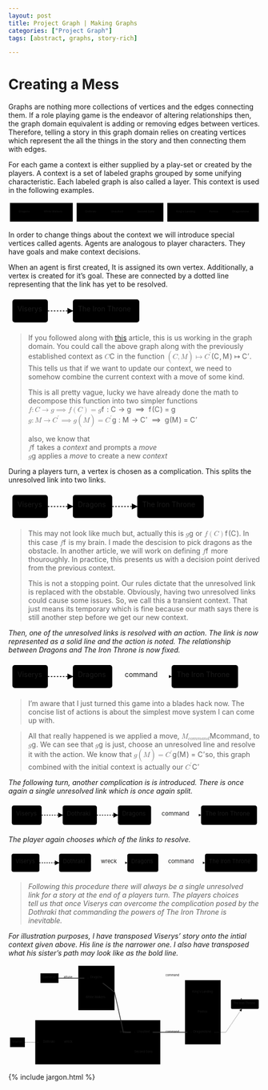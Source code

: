 ```yaml
---
layout: post
title: Project Graph | Making Graphs
categories: ["Project Graph"]
tags: [abstract, graphs, story-rich]

---
```


<h1 id="creating-a-mess">Creating a Mess</h1>
<p>Graphs are nothing more collections of vertices and the edges connecting them. If a role playing game is the endeavor of altering relationships then, the graph domain equivalent is adding or removing edges between vertices. Therefore, telling a story in this graph domain relies on creating vertices which represent the all the things in the story and then connecting them with edges.</p>
<p>For each game a context is either supplied by a play-set or created by the players.  A context is a set of labeled graphs grouped by some unifying characteristic. Each labeled graph is also called a layer. This context is used in the following examples.</p>
<div class="mermaid"><svg xmlns="http://www.w3.org/2000/svg" id="mermaid-svg-bwNG0yx5T6sQqboY" width="100%" style="max-width: 1294.140625px;" viewBox="0 0 1294.140625 112"><g transform="translate(-12, -12)"><g class="output"><g class="clusters"><g class="cluster" id="subGraph2" transform="translate(181.25,68)" style="opacity: 1;"><rect width="322.5" height="96" x="-161.25" y="-48"></rect><g class="label"><g transform="translate(0,0)"><foreignObject width="0" height="0"><div xmlns="http://www.w3.org/1999/xhtml" style="display: inline-block; white-space: nowrap;"></div></foreignObject></g></g><text x="0" y="-34" fill="black" stroke="none" id="mermaid-svg-bwNG0yx5T6sQqboYText" style="text-anchor: middle;">Creatures</text></g><g class="cluster" id="subGraph1" transform="translate(585.2890625,68)" style="opacity: 1;"><rect width="445.578125" height="96" x="-222.7890625" y="-48"></rect><g class="label"><g transform="translate(0,0)"><foreignObject width="0" height="0"><div xmlns="http://www.w3.org/1999/xhtml" style="display: inline-block; white-space: nowrap;"></div></foreignObject></g></g><text x="0" y="-34" fill="black" stroke="none" id="mermaid-svg-bwNG0yx5T6sQqboYText" style="text-anchor: middle;">Armies</text></g><g class="cluster" id="subGraph0" transform="translate(1063.109375,68)" style="opacity: 1;"><rect width="470.0625" height="96" x="-235.03125" y="-48"></rect><g class="label"><g transform="translate(0,0)"><foreignObject width="0" height="0"><div xmlns="http://www.w3.org/1999/xhtml" style="display: inline-block; white-space: nowrap;"></div></foreignObject></g></g><text x="0" y="-34" fill="black" stroke="none" id="mermaid-svg-bwNG0yx5T6sQqboYText" style="text-anchor: middle;">Places</text></g></g><g class="edgePaths"></g><g class="edgeLabels"></g><g class="nodes"><g class="node" id="c1" transform="translate(94.390625,68)" style="opacity: 1;"><rect rx="0" ry="0" x="-39.390625" y="-23" width="78.78125" height="46"></rect><g class="label" transform="translate(0,0)"><g transform="translate(-29.390625,-13)"><foreignObject width="58.78125" height="26"><div xmlns="http://www.w3.org/1999/xhtml" style="display: inline-block; white-space: nowrap;">Dragons</div></foreignObject></g></g></g><g class="node" id="c2" transform="translate(245.640625,68)" style="opacity: 1;"><rect rx="0" ry="0" x="-61.859375" y="-23" width="123.71875" height="46"></rect><g class="label" transform="translate(0,0)"><g transform="translate(-51.859375,-13)"><foreignObject width="103.71875" height="26"><div xmlns="http://www.w3.org/1999/xhtml" style="display: inline-block; white-space: nowrap;">White Walkers</div></foreignObject></g></g></g><g class="node" id="a1" transform="translate(438.1328125,68)" style="opacity: 1;"><rect rx="0" ry="0" x="-40.6328125" y="-23" width="81.265625" height="46"></rect><g class="label" transform="translate(0,0)"><g transform="translate(-30.6328125,-13)"><foreignObject width="61.265625" height="26"><div xmlns="http://www.w3.org/1999/xhtml" style="display: inline-block; white-space: nowrap;">Dothraki</div></foreignObject></g></g></g><g class="node" id="a2" transform="translate(571.3203125,68)" style="opacity: 1;"><rect rx="0" ry="0" x="-42.5546875" y="-23" width="85.109375" height="46"></rect><g class="label" transform="translate(0,0)"><g transform="translate(-32.5546875,-13)"><foreignObject width="65.109375" height="26"><div xmlns="http://www.w3.org/1999/xhtml" style="display: inline-block; white-space: nowrap;">Unsullied</div></foreignObject></g></g></g><g class="node" id="a3" transform="translate(718.4765625,68)" style="opacity: 1;"><rect rx="0" ry="0" x="-54.6015625" y="-23" width="109.203125" height="46"></rect><g class="label" transform="translate(0,0)"><g transform="translate(-44.6015625,-13)"><foreignObject width="89.203125" height="26"><div xmlns="http://www.w3.org/1999/xhtml" style="display: inline-block; white-space: nowrap;">Second Sons</div></foreignObject></g></g></g><g class="node" id="p1" transform="translate(923.5703125,68)" style="opacity: 1;"><rect rx="0" ry="0" x="-60.4921875" y="-23" width="120.984375" height="46"></rect><g class="label" transform="translate(0,0)"><g transform="translate(-50.4921875,-13)"><foreignObject width="100.984375" height="26"><div xmlns="http://www.w3.org/1999/xhtml" style="display: inline-block; white-space: nowrap;">King's Landing</div></foreignObject></g></g></g><g class="node" id="p2" transform="translate(1068.140625,68)" style="opacity: 1;"><rect rx="0" ry="0" x="-34.078125" y="-23" width="68.15625" height="46"></rect><g class="label" transform="translate(0,0)"><g transform="translate(-24.078125,-13)"><foreignObject width="48.15625" height="26"><div xmlns="http://www.w3.org/1999/xhtml" style="display: inline-block; white-space: nowrap;">Pentos</div></foreignObject></g></g></g><g class="node" id="p3" transform="translate(1207.6796875,68)" style="opacity: 1;"><rect rx="0" ry="0" x="-55.4609375" y="-23" width="110.921875" height="46"></rect><g class="label" transform="translate(0,0)"><g transform="translate(-45.4609375,-13)"><foreignObject width="90.921875" height="26"><div xmlns="http://www.w3.org/1999/xhtml" style="display: inline-block; white-space: nowrap;">Dragonstone</div></foreignObject></g></g></g></g></g></g></svg></div>
<p>In order to change things about the context we will introduce special vertices called agents. Agents are analogous to player characters. They have goals and make context decisions.</p>
<p>When an agent is first created,  It is assigned its own vertex. Additionally, a vertex is created for it’s goal. These are connected by a dotted line representing that the link has yet to be resolved.</p>
<div class="mermaid"><svg xmlns="http://www.w3.org/2000/svg" id="mermaid-svg-m2adgugUWLHMNvEH" width="100%" style="max-width: 269.828125px;" viewBox="0 0 269.828125 62"><g transform="translate(-12, -12)"><g class="output"><g class="clusters"></g><g class="edgePaths"><g class="edgePath" style="opacity: 1;"><path class="path" d="M90.90625,43L115.90625,43L140.90625,43" marker-end="url(#arrowhead663)" style="stroke: #333; fill:none;stroke-width:2px;stroke-dasharray:3;"></path><defs><marker id="arrowhead663" viewBox="0 0 10 10" refX="9" refY="5" markerUnits="strokeWidth" markerWidth="8" markerHeight="6" orient="auto"><path d="M 0 0 L 10 5 L 0 10 z" class="arrowheadPath" style="stroke-width: 1; stroke-dasharray: 1, 0;"></path></marker></defs></g></g><g class="edgeLabels"><g class="edgeLabel" transform="" style="opacity: 1;"><g transform="translate(0,0)" class="label"><foreignObject width="0" height="0"><div xmlns="http://www.w3.org/1999/xhtml" style="display: inline-block; white-space: nowrap;"><span class="edgeLabel"></span></div></foreignObject></g></g></g><g class="nodes"><g class="node" id="agent" transform="translate(55.453125,43)" style="opacity: 1;"><rect rx="5" ry="5" x="-35.453125" y="-23" width="70.90625" height="46"></rect><g class="label" transform="translate(0,0)"><g transform="translate(-25.453125,-13)"><foreignObject width="50.90625" height="26"><div xmlns="http://www.w3.org/1999/xhtml" style="display: inline-block; white-space: nowrap;">Viserys</div></foreignObject></g></g></g><g class="node" id="goal" transform="translate(207.3671875,43)" style="opacity: 1;"><rect rx="5" ry="5" x="-66.4609375" y="-23" width="132.921875" height="46"></rect><g class="label" transform="translate(0,0)"><g transform="translate(-56.4609375,-13)"><foreignObject width="112.921875" height="26"><div xmlns="http://www.w3.org/1999/xhtml" style="display: inline-block; white-space: nowrap;">The Iron Throne</div></foreignObject></g></g></g></g></g></g></svg></div>
<blockquote>
<p>If you followed along with <a href="">this</a> article, this is us working in the graph domain. You could call the above graph along with the previously established context as <span class="katex--inline"><span class="katex"><span class="katex-mathml"><math><semantics><mrow><mi>C</mi></mrow><annotation encoding="application/x-tex">C</annotation></semantics></math></span><span class="katex-html" aria-hidden="true"><span class="base"><span class="strut" style="height: 0.68333em; vertical-align: 0em;"></span><span class="mord mathit" style="margin-right: 0.07153em;">C</span></span></span></span></span> in the function <span class="katex--inline"><span class="katex"><span class="katex-mathml"><math><semantics><mrow><mo>(</mo><mi>C</mi><mo separator="true">,</mo><mi>M</mi><mo>)</mo><mo>↦</mo><msup><mi>C</mi><mo mathvariant="normal">′</mo></msup></mrow><annotation encoding="application/x-tex">(C,M) \mapsto C&amp;#x27;</annotation></semantics></math></span><span class="katex-html" aria-hidden="true"><span class="base"><span class="strut" style="height: 1em; vertical-align: -0.25em;"></span><span class="mopen">(</span><span class="mord mathit" style="margin-right: 0.07153em;">C</span><span class="mpunct">,</span><span class="mspace" style="margin-right: 0.166667em;"></span><span class="mord mathit" style="margin-right: 0.10903em;">M</span><span class="mclose">)</span><span class="mspace" style="margin-right: 0.277778em;"></span><span class="mrel">↦</span><span class="mspace" style="margin-right: 0.277778em;"></span></span><span class="base"><span class="strut" style="height: 0.751892em; vertical-align: 0em;"></span><span class="mord"><span class="mord mathit" style="margin-right: 0.07153em;">C</span><span class="msupsub"><span class="vlist-t"><span class="vlist-r"><span class="vlist" style="height: 0.751892em;"><span class="" style="top: -3.063em; margin-right: 0.05em;"><span class="pstrut" style="height: 2.7em;"></span><span class="sizing reset-size6 size3 mtight"><span class="mord mtight"><span class="mord mtight">′</span></span></span></span></span></span></span></span></span></span></span></span></span>. This tells us that if we want to update our context, we need to somehow combine the current context with a move of some kind.</p>
<p>This is all pretty vague, lucky we have already done the math to decompose this function into two simpler functions<br>
<span class="katex--inline"><span class="katex"><span class="katex-mathml"><math><semantics><mrow><mi>f</mi><mo>:</mo><mi>C</mi><mo>→</mo><mi>g</mi>&amp;ThickSpace;<mo>⟹</mo>&amp;ThickSpace;<mi>f</mi><mo>(</mo><mi>C</mi><mo>)</mo><mo>=</mo><mi>g</mi></mrow><annotation encoding="application/x-tex">f: C \rightarrow g \implies f(C) = g</annotation></semantics></math></span><span class="katex-html" aria-hidden="true"><span class="base"><span class="strut" style="height: 0.88888em; vertical-align: -0.19444em;"></span><span class="mord mathit" style="margin-right: 0.10764em;">f</span><span class="mspace" style="margin-right: 0.277778em;"></span><span class="mrel">:</span><span class="mspace" style="margin-right: 0.277778em;"></span></span><span class="base"><span class="strut" style="height: 0.68333em; vertical-align: 0em;"></span><span class="mord mathit" style="margin-right: 0.07153em;">C</span><span class="mspace" style="margin-right: 0.277778em;"></span><span class="mrel">→</span><span class="mspace" style="margin-right: 0.277778em;"></span></span><span class="base"><span class="strut" style="height: 0.71944em; vertical-align: -0.19444em;"></span><span class="mord mathit" style="margin-right: 0.03588em;">g</span><span class="mspace" style="margin-right: 0.277778em;"></span><span class="mspace" style="margin-right: 0.277778em;"></span><span class="mrel">⟹</span><span class="mspace" style="margin-right: 0.277778em;"></span><span class="mspace" style="margin-right: 0.277778em;"></span></span><span class="base"><span class="strut" style="height: 1em; vertical-align: -0.25em;"></span><span class="mord mathit" style="margin-right: 0.10764em;">f</span><span class="mopen">(</span><span class="mord mathit" style="margin-right: 0.07153em;">C</span><span class="mclose">)</span><span class="mspace" style="margin-right: 0.277778em;"></span><span class="mrel">=</span><span class="mspace" style="margin-right: 0.277778em;"></span></span><span class="base"><span class="strut" style="height: 0.625em; vertical-align: -0.19444em;"></span><span class="mord mathit" style="margin-right: 0.03588em;">g</span></span></span></span></span><br>
<span class="katex--inline"><span class="katex"><span class="katex-mathml"><math><semantics><mrow><mi>g</mi><mo>:</mo><mi>M</mi><mo>→</mo><msup><mi>C</mi><mo mathvariant="normal">′</mo></msup>&amp;ThickSpace;<mo>⟹</mo>&amp;ThickSpace;<mi>g</mi><mo>(</mo><mi>M</mi><mo>)</mo><mo>=</mo><msup><mi>C</mi><mo mathvariant="normal">′</mo></msup></mrow><annotation encoding="application/x-tex">g: M \rightarrow C&amp;#x27; \implies g(M) = C&amp;#x27;</annotation></semantics></math></span><span class="katex-html" aria-hidden="true"><span class="base"><span class="strut" style="height: 0.625em; vertical-align: -0.19444em;"></span><span class="mord mathit" style="margin-right: 0.03588em;">g</span><span class="mspace" style="margin-right: 0.277778em;"></span><span class="mrel">:</span><span class="mspace" style="margin-right: 0.277778em;"></span></span><span class="base"><span class="strut" style="height: 0.68333em; vertical-align: 0em;"></span><span class="mord mathit" style="margin-right: 0.10903em;">M</span><span class="mspace" style="margin-right: 0.277778em;"></span><span class="mrel">→</span><span class="mspace" style="margin-right: 0.277778em;"></span></span><span class="base"><span class="strut" style="height: 0.775892em; vertical-align: -0.024em;"></span><span class="mord"><span class="mord mathit" style="margin-right: 0.07153em;">C</span><span class="msupsub"><span class="vlist-t"><span class="vlist-r"><span class="vlist" style="height: 0.751892em;"><span class="" style="top: -3.063em; margin-right: 0.05em;"><span class="pstrut" style="height: 2.7em;"></span><span class="sizing reset-size6 size3 mtight"><span class="mord mtight"><span class="mord mtight">′</span></span></span></span></span></span></span></span></span><span class="mspace" style="margin-right: 0.277778em;"></span><span class="mspace" style="margin-right: 0.277778em;"></span><span class="mrel">⟹</span><span class="mspace" style="margin-right: 0.277778em;"></span><span class="mspace" style="margin-right: 0.277778em;"></span></span><span class="base"><span class="strut" style="height: 1em; vertical-align: -0.25em;"></span><span class="mord mathit" style="margin-right: 0.03588em;">g</span><span class="mopen">(</span><span class="mord mathit" style="margin-right: 0.10903em;">M</span><span class="mclose">)</span><span class="mspace" style="margin-right: 0.277778em;"></span><span class="mrel">=</span><span class="mspace" style="margin-right: 0.277778em;"></span></span><span class="base"><span class="strut" style="height: 0.751892em; vertical-align: 0em;"></span><span class="mord"><span class="mord mathit" style="margin-right: 0.07153em;">C</span><span class="msupsub"><span class="vlist-t"><span class="vlist-r"><span class="vlist" style="height: 0.751892em;"><span class="" style="top: -3.063em; margin-right: 0.05em;"><span class="pstrut" style="height: 2.7em;"></span><span class="sizing reset-size6 size3 mtight"><span class="mord mtight"><span class="mord mtight">′</span></span></span></span></span></span></span></span></span></span></span></span></span></p>
<p>also, we know that<br>
<span class="katex--inline"><span class="katex"><span class="katex-mathml"><math><semantics><mrow><mi>f</mi></mrow><annotation encoding="application/x-tex">f</annotation></semantics></math></span><span class="katex-html" aria-hidden="true"><span class="base"><span class="strut" style="height: 0.88888em; vertical-align: -0.19444em;"></span><span class="mord mathit" style="margin-right: 0.10764em;">f</span></span></span></span></span> takes a <em>context</em> and prompts a <em>move</em><br>
<span class="katex--inline"><span class="katex"><span class="katex-mathml"><math><semantics><mrow><mi>g</mi></mrow><annotation encoding="application/x-tex">g</annotation></semantics></math></span><span class="katex-html" aria-hidden="true"><span class="base"><span class="strut" style="height: 0.625em; vertical-align: -0.19444em;"></span><span class="mord mathit" style="margin-right: 0.03588em;">g</span></span></span></span></span> applies a <em>move</em> to create a new <em>context</em></p>
</blockquote>
<p>During a players turn,  a vertex is chosen as a complication. This splits the unresolved link into two links.</p>
<div class="mermaid"><svg xmlns="http://www.w3.org/2000/svg" id="mermaid-svg-Kk9UgZQvm90rbWUU" width="100%" style="max-width: 398.609375px;" viewBox="0 0 398.609375 62"><g transform="translate(-12, -12)"><g class="output"><g class="clusters"></g><g class="edgePaths"><g class="edgePath" style="opacity: 1;"><path class="path" d="M90.90625,43L115.90625,43L140.90625,43" marker-end="url(#arrowhead675)" style="stroke: #333; fill:none;stroke-width:2px;stroke-dasharray:3;"></path><defs><marker id="arrowhead675" viewBox="0 0 10 10" refX="9" refY="5" markerUnits="strokeWidth" markerWidth="8" markerHeight="6" orient="auto"><path d="M 0 0 L 10 5 L 0 10 z" class="arrowheadPath" style="stroke-width: 1; stroke-dasharray: 1, 0;"></path></marker></defs></g><g class="edgePath" style="opacity: 1;"><path class="path" d="M219.6875,43L244.6875,43L269.6875,43" marker-end="url(#arrowhead676)" style="stroke: #333; fill:none;stroke-width:2px;stroke-dasharray:3;"></path><defs><marker id="arrowhead676" viewBox="0 0 10 10" refX="9" refY="5" markerUnits="strokeWidth" markerWidth="8" markerHeight="6" orient="auto"><path d="M 0 0 L 10 5 L 0 10 z" class="arrowheadPath" style="stroke-width: 1; stroke-dasharray: 1, 0;"></path></marker></defs></g></g><g class="edgeLabels"><g class="edgeLabel" transform="" style="opacity: 1;"><g transform="translate(0,0)" class="label"><foreignObject width="0" height="0"><div xmlns="http://www.w3.org/1999/xhtml" style="display: inline-block; white-space: nowrap;"><span class="edgeLabel"></span></div></foreignObject></g></g><g class="edgeLabel" transform="" style="opacity: 1;"><g transform="translate(0,0)" class="label"><foreignObject width="0" height="0"><div xmlns="http://www.w3.org/1999/xhtml" style="display: inline-block; white-space: nowrap;"><span class="edgeLabel"></span></div></foreignObject></g></g></g><g class="nodes"><g class="node" id="agent" transform="translate(55.453125,43)" style="opacity: 1;"><rect rx="5" ry="5" x="-35.453125" y="-23" width="70.90625" height="46"></rect><g class="label" transform="translate(0,0)"><g transform="translate(-25.453125,-13)"><foreignObject width="50.90625" height="26"><div xmlns="http://www.w3.org/1999/xhtml" style="display: inline-block; white-space: nowrap;">Viserys</div></foreignObject></g></g></g><g class="node" id="node1" transform="translate(180.296875,43)" style="opacity: 1;"><rect rx="5" ry="5" x="-39.390625" y="-23" width="78.78125" height="46"></rect><g class="label" transform="translate(0,0)"><g transform="translate(-29.390625,-13)"><foreignObject width="58.78125" height="26"><div xmlns="http://www.w3.org/1999/xhtml" style="display: inline-block; white-space: nowrap;">Dragons</div></foreignObject></g></g></g><g class="node" id="goal" transform="translate(336.1484375,43)" style="opacity: 1;"><rect rx="5" ry="5" x="-66.4609375" y="-23" width="132.921875" height="46"></rect><g class="label" transform="translate(0,0)"><g transform="translate(-56.4609375,-13)"><foreignObject width="112.921875" height="26"><div xmlns="http://www.w3.org/1999/xhtml" style="display: inline-block; white-space: nowrap;">The Iron Throne</div></foreignObject></g></g></g></g></g></g></svg></div>
<blockquote>
<p>This may not look like much but, actually this is  <span class="katex--inline"><span class="katex"><span class="katex-mathml"><math><semantics><mrow><mi>g</mi></mrow><annotation encoding="application/x-tex">g</annotation></semantics></math></span><span class="katex-html" aria-hidden="true"><span class="base"><span class="strut" style="height: 0.625em; vertical-align: -0.19444em;"></span><span class="mord mathit" style="margin-right: 0.03588em;">g</span></span></span></span></span> or <span class="katex--inline"><span class="katex"><span class="katex-mathml"><math><semantics><mrow><mi>f</mi><mo>(</mo><mi>C</mi><mo>)</mo></mrow><annotation encoding="application/x-tex">f(C)</annotation></semantics></math></span><span class="katex-html" aria-hidden="true"><span class="base"><span class="strut" style="height: 1em; vertical-align: -0.25em;"></span><span class="mord mathit" style="margin-right: 0.10764em;">f</span><span class="mopen">(</span><span class="mord mathit" style="margin-right: 0.07153em;">C</span><span class="mclose">)</span></span></span></span></span>. In this case <span class="katex--inline"><span class="katex"><span class="katex-mathml"><math><semantics><mrow><mi>f</mi></mrow><annotation encoding="application/x-tex">f</annotation></semantics></math></span><span class="katex-html" aria-hidden="true"><span class="base"><span class="strut" style="height: 0.88888em; vertical-align: -0.19444em;"></span><span class="mord mathit" style="margin-right: 0.10764em;">f</span></span></span></span></span> is my brain. I made the descision to pick dragons as the obstacle. In another article, we will work on defining <span class="katex--inline"><span class="katex"><span class="katex-mathml"><math><semantics><mrow><mi>f</mi></mrow><annotation encoding="application/x-tex">f</annotation></semantics></math></span><span class="katex-html" aria-hidden="true"><span class="base"><span class="strut" style="height: 0.88888em; vertical-align: -0.19444em;"></span><span class="mord mathit" style="margin-right: 0.10764em;">f</span></span></span></span></span> more thouroughly. In practice, this presents us with a decision point derived from the previous context.</p>
<p>This is not a stopping point. Our rules dictate that the unresolved link is replaced with the obstable. Obviously, having two unresolved links could cause some issues. So, we call this a transient context. That just means its temporary which is fine because our math says there is still another step before we get our new context.</p>
</blockquote>
<p><em>Then, one of the unresolved links is resolved with an action. The link is now represented as a solid line and the action is noted. The relationship between Dragons and The Iron Throne is now fixed.</em></p>
<div class="mermaid"><svg xmlns="http://www.w3.org/2000/svg" id="mermaid-svg-UjwFrkwpVPpaTosX" width="100%" style="max-width: 467.34375px;" viewBox="0 0 467.34375 62"><g transform="translate(-12, -12)"><g class="output"><g class="clusters"></g><g class="edgePaths"><g class="edgePath" style="opacity: 1;"><path class="path" d="M90.90625,43L115.90625,43L140.90625,43" marker-end="url(#arrowhead689)" style="stroke: #333; fill:none;stroke-width:2px;stroke-dasharray:3;"></path><defs><marker id="arrowhead689" viewBox="0 0 10 10" refX="9" refY="5" markerUnits="strokeWidth" markerWidth="8" markerHeight="6" orient="auto"><path d="M 0 0 L 10 5 L 0 10 z" class="arrowheadPath" style="stroke-width: 1; stroke-dasharray: 1, 0;"></path></marker></defs></g><g class="edgePath" style="opacity: 1;"><path class="path" d="M219.6875,43L279.0546875,43L338.421875,43" marker-end="url(#arrowhead690)" style="fill:none"></path><defs><marker id="arrowhead690" viewBox="0 0 10 10" refX="9" refY="5" markerUnits="strokeWidth" markerWidth="8" markerHeight="6" orient="auto"><path d="M 0 0 L 10 5 L 0 10 z" class="arrowheadPath" style="stroke-width: 1; stroke-dasharray: 1, 0;"></path></marker></defs></g></g><g class="edgeLabels"><g class="edgeLabel" transform="" style="opacity: 1;"><g transform="translate(0,0)" class="label"><foreignObject width="0" height="0"><div xmlns="http://www.w3.org/1999/xhtml" style="display: inline-block; white-space: nowrap;"><span class="edgeLabel"></span></div></foreignObject></g></g><g class="edgeLabel" transform="translate(279.0546875,43)" style="opacity: 1;"><g transform="translate(-34.3671875,-13)" class="label"><foreignObject width="68.734375" height="26"><div xmlns="http://www.w3.org/1999/xhtml" style="display: inline-block; white-space: nowrap;"><span class="edgeLabel">command</span></div></foreignObject></g></g></g><g class="nodes"><g class="node" id="agent" transform="translate(55.453125,43)" style="opacity: 1;"><rect rx="5" ry="5" x="-35.453125" y="-23" width="70.90625" height="46"></rect><g class="label" transform="translate(0,0)"><g transform="translate(-25.453125,-13)"><foreignObject width="50.90625" height="26"><div xmlns="http://www.w3.org/1999/xhtml" style="display: inline-block; white-space: nowrap;">Viserys</div></foreignObject></g></g></g><g class="node" id="node1" transform="translate(180.296875,43)" style="opacity: 1;"><rect rx="5" ry="5" x="-39.390625" y="-23" width="78.78125" height="46"></rect><g class="label" transform="translate(0,0)"><g transform="translate(-29.390625,-13)"><foreignObject width="58.78125" height="26"><div xmlns="http://www.w3.org/1999/xhtml" style="display: inline-block; white-space: nowrap;">Dragons</div></foreignObject></g></g></g><g class="node" id="goal" transform="translate(404.8828125,43)" style="opacity: 1;"><rect rx="5" ry="5" x="-66.4609375" y="-23" width="132.921875" height="46"></rect><g class="label" transform="translate(0,0)"><g transform="translate(-56.4609375,-13)"><foreignObject width="112.921875" height="26"><div xmlns="http://www.w3.org/1999/xhtml" style="display: inline-block; white-space: nowrap;">The Iron Throne</div></foreignObject></g></g></g></g></g></g></svg></div>
<blockquote>
<p>I’m aware that I just turned this game into a blades hack now. The concise list of actions is about the simplest move system I can come up with.</p>
</blockquote>
<blockquote>
<p>All that really happened is we applied a move, <span class="katex--inline"><span class="katex"><span class="katex-mathml"><math><semantics><mrow><msub><mi>M</mi><mrow><mi>c</mi><mi>o</mi><mi>m</mi><mi>m</mi><mi>a</mi><mi>n</mi><mi>d</mi></mrow></msub></mrow><annotation encoding="application/x-tex">M_{command}</annotation></semantics></math></span><span class="katex-html" aria-hidden="true"><span class="base"><span class="strut" style="height: 0.83333em; vertical-align: -0.15em;"></span><span class="mord"><span class="mord mathit" style="margin-right: 0.10903em;">M</span><span class="msupsub"><span class="vlist-t vlist-t2"><span class="vlist-r"><span class="vlist" style="height: 0.336108em;"><span class="" style="top: -2.55em; margin-left: -0.10903em; margin-right: 0.05em;"><span class="pstrut" style="height: 2.7em;"></span><span class="sizing reset-size6 size3 mtight"><span class="mord mtight"><span class="mord mathit mtight">c</span><span class="mord mathit mtight">o</span><span class="mord mathit mtight">m</span><span class="mord mathit mtight">m</span><span class="mord mathit mtight">a</span><span class="mord mathit mtight">n</span><span class="mord mathit mtight">d</span></span></span></span></span><span class="vlist-s">​</span></span><span class="vlist-r"><span class="vlist" style="height: 0.15em;"><span class=""></span></span></span></span></span></span></span></span></span></span>, to <span class="katex--inline"><span class="katex"><span class="katex-mathml"><math><semantics><mrow><mi>g</mi></mrow><annotation encoding="application/x-tex">g</annotation></semantics></math></span><span class="katex-html" aria-hidden="true"><span class="base"><span class="strut" style="height: 0.625em; vertical-align: -0.19444em;"></span><span class="mord mathit" style="margin-right: 0.03588em;">g</span></span></span></span></span>. We can see that <span class="katex--inline"><span class="katex"><span class="katex-mathml"><math><semantics><mrow><mi>g</mi></mrow><annotation encoding="application/x-tex">g</annotation></semantics></math></span><span class="katex-html" aria-hidden="true"><span class="base"><span class="strut" style="height: 0.625em; vertical-align: -0.19444em;"></span><span class="mord mathit" style="margin-right: 0.03588em;">g</span></span></span></span></span> is just, choose an unresolved line and resolve it with the action. We know that <span class="katex--inline"><span class="katex"><span class="katex-mathml"><math><semantics><mrow><mi>g</mi><mo>(</mo><mi>M</mi><mo>)</mo><mo>=</mo><msup><mi>C</mi><mo mathvariant="normal">′</mo></msup></mrow><annotation encoding="application/x-tex">g(M) = C&amp;#x27;</annotation></semantics></math></span><span class="katex-html" aria-hidden="true"><span class="base"><span class="strut" style="height: 1em; vertical-align: -0.25em;"></span><span class="mord mathit" style="margin-right: 0.03588em;">g</span><span class="mopen">(</span><span class="mord mathit" style="margin-right: 0.10903em;">M</span><span class="mclose">)</span><span class="mspace" style="margin-right: 0.277778em;"></span><span class="mrel">=</span><span class="mspace" style="margin-right: 0.277778em;"></span></span><span class="base"><span class="strut" style="height: 0.751892em; vertical-align: 0em;"></span><span class="mord"><span class="mord mathit" style="margin-right: 0.07153em;">C</span><span class="msupsub"><span class="vlist-t"><span class="vlist-r"><span class="vlist" style="height: 0.751892em;"><span class="" style="top: -3.063em; margin-right: 0.05em;"><span class="pstrut" style="height: 2.7em;"></span><span class="sizing reset-size6 size3 mtight"><span class="mord mtight"><span class="mord mtight">′</span></span></span></span></span></span></span></span></span></span></span></span></span>so, this graph combined with the initial context is actually our <span class="katex--inline"><span class="katex"><span class="katex-mathml"><math><semantics><mrow><msup><mi>C</mi><mo mathvariant="normal">′</mo></msup></mrow><annotation encoding="application/x-tex">C&amp;#x27;</annotation></semantics></math></span><span class="katex-html" aria-hidden="true"><span class="base"><span class="strut" style="height: 0.751892em; vertical-align: 0em;"></span><span class="mord"><span class="mord mathit" style="margin-right: 0.07153em;">C</span><span class="msupsub"><span class="vlist-t"><span class="vlist-r"><span class="vlist" style="height: 0.751892em;"><span class="" style="top: -3.063em; margin-right: 0.05em;"><span class="pstrut" style="height: 2.7em;"></span><span class="sizing reset-size6 size3 mtight"><span class="mord mtight"><span class="mord mtight">′</span></span></span></span></span></span></span></span></span></span></span></span></span></p>
</blockquote>
<p><em>The following turn, another complication is is introduced. There is once again a single unresolved link which is once again split.</em></p>
<div class="mermaid"><svg xmlns="http://www.w3.org/2000/svg" id="mermaid-svg-irT1AA1ByRHY4MpQ" width="100%" style="max-width: 598.609375px;" viewBox="0 0 598.609375 62"><g transform="translate(-12, -12)"><g class="output"><g class="clusters"></g><g class="edgePaths"><g class="edgePath" style="opacity: 1;"><path class="path" d="M90.90625,43L115.90625,43L140.90625,43" marker-end="url(#arrowhead708)" style="stroke: #333; fill:none;stroke-width:2px;stroke-dasharray:3;"></path><defs><marker id="arrowhead708" viewBox="0 0 10 10" refX="9" refY="5" markerUnits="strokeWidth" markerWidth="8" markerHeight="6" orient="auto"><path d="M 0 0 L 10 5 L 0 10 z" class="arrowheadPath" style="stroke-width: 1; stroke-dasharray: 1, 0;"></path></marker></defs></g><g class="edgePath" style="opacity: 1;"><path class="path" d="M222.171875,43L247.171875,43L272.171875,43" marker-end="url(#arrowhead709)" style="stroke: #333; fill:none;stroke-width:2px;stroke-dasharray:3;"></path><defs><marker id="arrowhead709" viewBox="0 0 10 10" refX="9" refY="5" markerUnits="strokeWidth" markerWidth="8" markerHeight="6" orient="auto"><path d="M 0 0 L 10 5 L 0 10 z" class="arrowheadPath" style="stroke-width: 1; stroke-dasharray: 1, 0;"></path></marker></defs></g><g class="edgePath" style="opacity: 1;"><path class="path" d="M350.953125,43L410.3203125,43L469.6875,43" marker-end="url(#arrowhead710)" style="fill:none"></path><defs><marker id="arrowhead710" viewBox="0 0 10 10" refX="9" refY="5" markerUnits="strokeWidth" markerWidth="8" markerHeight="6" orient="auto"><path d="M 0 0 L 10 5 L 0 10 z" class="arrowheadPath" style="stroke-width: 1; stroke-dasharray: 1, 0;"></path></marker></defs></g></g><g class="edgeLabels"><g class="edgeLabel" transform="" style="opacity: 1;"><g transform="translate(0,0)" class="label"><foreignObject width="0" height="0"><div xmlns="http://www.w3.org/1999/xhtml" style="display: inline-block; white-space: nowrap;"><span class="edgeLabel"></span></div></foreignObject></g></g><g class="edgeLabel" transform="" style="opacity: 1;"><g transform="translate(0,0)" class="label"><foreignObject width="0" height="0"><div xmlns="http://www.w3.org/1999/xhtml" style="display: inline-block; white-space: nowrap;"><span class="edgeLabel"></span></div></foreignObject></g></g><g class="edgeLabel" transform="translate(410.3203125,43)" style="opacity: 1;"><g transform="translate(-34.3671875,-13)" class="label"><foreignObject width="68.734375" height="26"><div xmlns="http://www.w3.org/1999/xhtml" style="display: inline-block; white-space: nowrap;"><span class="edgeLabel">command</span></div></foreignObject></g></g></g><g class="nodes"><g class="node" id="agent" transform="translate(55.453125,43)" style="opacity: 1;"><rect rx="5" ry="5" x="-35.453125" y="-23" width="70.90625" height="46"></rect><g class="label" transform="translate(0,0)"><g transform="translate(-25.453125,-13)"><foreignObject width="50.90625" height="26"><div xmlns="http://www.w3.org/1999/xhtml" style="display: inline-block; white-space: nowrap;">Viserys</div></foreignObject></g></g></g><g class="node" id="node2" transform="translate(181.5390625,43)" style="opacity: 1;"><rect rx="5" ry="5" x="-40.6328125" y="-23" width="81.265625" height="46"></rect><g class="label" transform="translate(0,0)"><g transform="translate(-30.6328125,-13)"><foreignObject width="61.265625" height="26"><div xmlns="http://www.w3.org/1999/xhtml" style="display: inline-block; white-space: nowrap;">Dothraki</div></foreignObject></g></g></g><g class="node" id="node1" transform="translate(311.5625,43)" style="opacity: 1;"><rect rx="5" ry="5" x="-39.390625" y="-23" width="78.78125" height="46"></rect><g class="label" transform="translate(0,0)"><g transform="translate(-29.390625,-13)"><foreignObject width="58.78125" height="26"><div xmlns="http://www.w3.org/1999/xhtml" style="display: inline-block; white-space: nowrap;">Dragons</div></foreignObject></g></g></g><g class="node" id="goal" transform="translate(536.1484375,43)" style="opacity: 1;"><rect rx="5" ry="5" x="-66.4609375" y="-23" width="132.921875" height="46"></rect><g class="label" transform="translate(0,0)"><g transform="translate(-56.4609375,-13)"><foreignObject width="112.921875" height="26"><div xmlns="http://www.w3.org/1999/xhtml" style="display: inline-block; white-space: nowrap;">The Iron Throne</div></foreignObject></g></g></g></g></g></g></svg></div>
<p><em>The player again chooses which of the links to resolve.</em></p>
<div class="mermaid"><svg xmlns="http://www.w3.org/2000/svg" id="mermaid-svg-FKFG35LJDddMZkKE" width="100%" style="max-width: 640.890625px;" viewBox="0 0 640.890625 62"><g transform="translate(-12, -12)"><g class="output"><g class="clusters"></g><g class="edgePaths"><g class="edgePath" style="opacity: 1;"><path class="path" d="M90.90625,43L115.90625,43L140.90625,43" marker-end="url(#arrowhead729)" style="stroke: #333; fill:none;stroke-width:2px;stroke-dasharray:3;"></path><defs><marker id="arrowhead729" viewBox="0 0 10 10" refX="9" refY="5" markerUnits="strokeWidth" markerWidth="8" markerHeight="6" orient="auto"><path d="M 0 0 L 10 5 L 0 10 z" class="arrowheadPath" style="stroke-width: 1; stroke-dasharray: 1, 0;"></path></marker></defs></g><g class="edgePath" style="opacity: 1;"><path class="path" d="M222.171875,43L268.3125,43L314.453125,43" marker-end="url(#arrowhead730)" style="fill:none"></path><defs><marker id="arrowhead730" viewBox="0 0 10 10" refX="9" refY="5" markerUnits="strokeWidth" markerWidth="8" markerHeight="6" orient="auto"><path d="M 0 0 L 10 5 L 0 10 z" class="arrowheadPath" style="stroke-width: 1; stroke-dasharray: 1, 0;"></path></marker></defs></g><g class="edgePath" style="opacity: 1;"><path class="path" d="M393.234375,43L452.6015625,43L511.96875,43" marker-end="url(#arrowhead731)" style="fill:none"></path><defs><marker id="arrowhead731" viewBox="0 0 10 10" refX="9" refY="5" markerUnits="strokeWidth" markerWidth="8" markerHeight="6" orient="auto"><path d="M 0 0 L 10 5 L 0 10 z" class="arrowheadPath" style="stroke-width: 1; stroke-dasharray: 1, 0;"></path></marker></defs></g></g><g class="edgeLabels"><g class="edgeLabel" transform="" style="opacity: 1;"><g transform="translate(0,0)" class="label"><foreignObject width="0" height="0"><div xmlns="http://www.w3.org/1999/xhtml" style="display: inline-block; white-space: nowrap;"><span class="edgeLabel"></span></div></foreignObject></g></g><g class="edgeLabel" transform="translate(268.3125,43)" style="opacity: 1;"><g transform="translate(-21.140625,-13)" class="label"><foreignObject width="42.28125" height="26"><div xmlns="http://www.w3.org/1999/xhtml" style="display: inline-block; white-space: nowrap;"><span class="edgeLabel">wreck</span></div></foreignObject></g></g><g class="edgeLabel" transform="translate(452.6015625,43)" style="opacity: 1;"><g transform="translate(-34.3671875,-13)" class="label"><foreignObject width="68.734375" height="26"><div xmlns="http://www.w3.org/1999/xhtml" style="display: inline-block; white-space: nowrap;"><span class="edgeLabel">command</span></div></foreignObject></g></g></g><g class="nodes"><g class="node" id="agent" transform="translate(55.453125,43)" style="opacity: 1;"><rect rx="5" ry="5" x="-35.453125" y="-23" width="70.90625" height="46"></rect><g class="label" transform="translate(0,0)"><g transform="translate(-25.453125,-13)"><foreignObject width="50.90625" height="26"><div xmlns="http://www.w3.org/1999/xhtml" style="display: inline-block; white-space: nowrap;">Viserys</div></foreignObject></g></g></g><g class="node" id="node2" transform="translate(181.5390625,43)" style="opacity: 1;"><rect rx="5" ry="5" x="-40.6328125" y="-23" width="81.265625" height="46"></rect><g class="label" transform="translate(0,0)"><g transform="translate(-30.6328125,-13)"><foreignObject width="61.265625" height="26"><div xmlns="http://www.w3.org/1999/xhtml" style="display: inline-block; white-space: nowrap;">Dothraki</div></foreignObject></g></g></g><g class="node" id="node1" transform="translate(353.84375,43)" style="opacity: 1;"><rect rx="5" ry="5" x="-39.390625" y="-23" width="78.78125" height="46"></rect><g class="label" transform="translate(0,0)"><g transform="translate(-29.390625,-13)"><foreignObject width="58.78125" height="26"><div xmlns="http://www.w3.org/1999/xhtml" style="display: inline-block; white-space: nowrap;">Dragons</div></foreignObject></g></g></g><g class="node" id="goal" transform="translate(578.4296875,43)" style="opacity: 1;"><rect rx="5" ry="5" x="-66.4609375" y="-23" width="132.921875" height="46"></rect><g class="label" transform="translate(0,0)"><g transform="translate(-56.4609375,-13)"><foreignObject width="112.921875" height="26"><div xmlns="http://www.w3.org/1999/xhtml" style="display: inline-block; white-space: nowrap;">The Iron Throne</div></foreignObject></g></g></g></g></g></g></svg></div>
<blockquote>
<p><em>Following this procedure there will always be a single unresolved<br>
link for a story at the end of a players turn. The players choices<br>
tell us that once Viserys can overcome the complication posed by the<br>
Dothraki that commanding the powers of The Iron Throne is inevitable.</em></p>
</blockquote>
<p><em>For illustration purposes, I have transposed Viserys’ story onto the intial context given above. His line is the narrower one. I also have transposed what his sister’s path may look like as the bold line.</em></p>
<div class="mermaid"><svg xmlns="http://www.w3.org/2000/svg" id="mermaid-svg-WsO77BDcnsq89hzi" width="100%" style="max-width: 1209.859375px;" viewBox="0 0 1209.859375 489"><g transform="translate(-12, -12)"><g class="output"><g class="clusters"><g class="cluster" id="subGraph2" transform="translate(434.546875,126.5)" style="opacity: 1;"><rect width="173.71875" height="213" x="-86.859375" y="-106.5"></rect><g class="label"><g transform="translate(0,0)"><foreignObject width="0" height="0"><div xmlns="http://www.w3.org/1999/xhtml" style="display: inline-block; white-space: nowrap;"></div></foreignObject></g></g><text x="0" y="-92.5" fill="black" stroke="none" id="mermaid-svg-WsO77BDcnsq89hziText" style="text-anchor: middle;">Creatures</text></g><g class="cluster" id="subGraph1" transform="translate(441.0625,387)" style="opacity: 1;"><rect width="600.3125" height="212" x="-300.15625" y="-106"></rect><g class="label"><g transform="translate(0,0)"><foreignObject width="0" height="0"><div xmlns="http://www.w3.org/1999/xhtml" style="display: inline-block; white-space: nowrap;"></div></foreignObject></g></g><text x="0" y="-92" fill="black" stroke="none" id="mermaid-svg-WsO77BDcnsq89hziText" style="text-anchor: middle;">Armies</text></g><g class="cluster" id="subGraph0" transform="translate(945.4453125,243)" style="opacity: 1;"><rect width="170.984375" height="308" x="-85.4921875" y="-154"></rect><g class="label"><g transform="translate(0,0)"><foreignObject width="0" height="0"><div xmlns="http://www.w3.org/1999/xhtml" style="display: inline-block; white-space: nowrap;"></div></foreignObject></g></g><text x="0" y="-140" fill="black" stroke="none" id="mermaid-svg-WsO77BDcnsq89hziText" style="text-anchor: middle;">Places</text></g></g><g class="edgePaths"><g class="edgePath" style="opacity: 1;"><path class="path" d="M90.90625,387L115.90625,387L140.90625,387L168.5703125,387" marker-end="url(#arrowhead828)" style="stroke: #333; fill:none;stroke-width:2px;stroke-dasharray:3;"></path><defs><marker id="arrowhead828" viewBox="0 0 10 10" refX="9" refY="5" markerUnits="strokeWidth" markerWidth="8" markerHeight="6" orient="auto"><path d="M 0 0 L 10 5 L 0 10 z" class="arrowheadPath" style="stroke-width: 1; stroke-dasharray: 1, 0;"></path></marker></defs></g><g class="edgePath" style="opacity: 1;"><path class="path" d="M249.8359375,387L300.09375,387L347.6875,387L428.0606229707792,102" marker-end="url(#arrowhead829)" style="fill:none"></path><defs><marker id="arrowhead829" viewBox="0 0 10 10" refX="9" refY="5" markerUnits="strokeWidth" markerWidth="8" markerHeight="6" orient="auto"><path d="M 0 0 L 10 5 L 0 10 z" class="arrowheadPath" style="stroke-width: 1; stroke-dasharray: 1, 0;"></path></marker></defs></g><g class="edgePath" style="opacity: 1;"><path class="path" d="M473.9375,74.4650116927505L521.40625,69L564.2109375,69L661.6171875,69L741.21875,69L800.5859375,69L859.953125,69L945.4453125,69L1030.9375,69L1055.9375,69L1131.8162037037036,181" marker-end="url(#arrowhead830)" style="fill:none"></path><defs><marker id="arrowhead830" viewBox="0 0 10 10" refX="9" refY="5" markerUnits="strokeWidth" markerWidth="8" markerHeight="6" orient="auto"><path d="M 0 0 L 10 5 L 0 10 z" class="arrowheadPath" style="stroke-width: 1; stroke-dasharray: 1, 0;"></path></marker></defs></g><g class="edgePath" style="opacity: 1;"><path class="path" d="M252.5,79L300.09375,79L347.6875,79L395.15625,79" marker-end="url(#arrowhead831)" style="stroke: #333; stroke-width: 3.5px;fill:none"></path><defs><marker id="arrowhead831" viewBox="0 0 10 10" refX="9" refY="5" markerUnits="strokeWidth" markerWidth="8" markerHeight="6" orient="auto"><path d="M 0 0 L 10 5 L 0 10 z" class="arrowheadPath" style="stroke-width: 1; stroke-dasharray: 1, 0;"></path></marker></defs></g><g class="edgePath" style="opacity: 1;"><path class="path" d="M464.3642723880597,102L521.40625,146L564.2109375,339L619.0625,339" marker-end="url(#arrowhead832)" style="stroke: #333; stroke-width: 3.5px;fill:none"></path><defs><marker id="arrowhead832" viewBox="0 0 10 10" refX="9" refY="5" markerUnits="strokeWidth" markerWidth="8" markerHeight="6" orient="auto"><path d="M 0 0 L 10 5 L 0 10 z" class="arrowheadPath" style="stroke-width: 1; stroke-dasharray: 1, 0;"></path></marker></defs></g><g class="edgePath" style="opacity: 1;"><path class="path" d="M704.171875,339L741.21875,339L800.5859375,339L859.953125,339L889.984375,339" marker-end="url(#arrowhead833)" style="stroke: #333; stroke-width: 3.5px;fill:none"></path><defs><marker id="arrowhead833" viewBox="0 0 10 10" refX="9" refY="5" markerUnits="strokeWidth" markerWidth="8" markerHeight="6" orient="auto"><path d="M 0 0 L 10 5 L 0 10 z" class="arrowheadPath" style="stroke-width: 1; stroke-dasharray: 1, 0;"></path></marker></defs></g><g class="edgePath" style="opacity: 1;"><path class="path" d="M1000.90625,339L1030.9375,339L1055.9375,339L1131.8162037037036,227" marker-end="url(#arrowhead834)" style="stroke: #333; fill:none;stroke-width:2px;stroke-dasharray:3;"></path><defs><marker id="arrowhead834" viewBox="0 0 10 10" refX="9" refY="5" markerUnits="strokeWidth" markerWidth="8" markerHeight="6" orient="auto"><path d="M 0 0 L 10 5 L 0 10 z" class="arrowheadPath" style="stroke-width: 1; stroke-dasharray: 1, 0;"></path></marker></defs></g></g><g class="edgeLabels"><g class="edgeLabel" transform="" style="opacity: 1;"><g transform="translate(0,0)" class="label"><foreignObject width="0" height="0"><div xmlns="http://www.w3.org/1999/xhtml" style="display: inline-block; white-space: nowrap;"><span class="edgeLabel"></span></div></foreignObject></g></g><g class="edgeLabel" transform="translate(300.09375,387)" style="opacity: 1;"><g transform="translate(-21.140625,-13)" class="label"><foreignObject width="42.28125" height="26"><div xmlns="http://www.w3.org/1999/xhtml" style="display: inline-block; white-space: nowrap;"><span class="edgeLabel">wreck</span></div></foreignObject></g></g><g class="edgeLabel" transform="translate(800.5859375,69)" style="opacity: 1;"><g transform="translate(-34.3671875,-13)" class="label"><foreignObject width="68.734375" height="26"><div xmlns="http://www.w3.org/1999/xhtml" style="display: inline-block; white-space: nowrap;"><span class="edgeLabel">command</span></div></foreignObject></g></g><g class="edgeLabel" transform="translate(300.09375,79)" style="opacity: 1;"><g transform="translate(-22.59375,-13)" class="label"><foreignObject width="45.1875" height="26"><div xmlns="http://www.w3.org/1999/xhtml" style="display: inline-block; white-space: nowrap;"><span class="edgeLabel">attune</span></div></foreignObject></g></g><g class="edgeLabel" transform="translate(564.2109375,339)" style="opacity: 1;"><g transform="translate(-17.8046875,-13)" class="label"><foreignObject width="35.609375" height="26"><div xmlns="http://www.w3.org/1999/xhtml" style="display: inline-block; white-space: nowrap;"><span class="edgeLabel">sway</span></div></foreignObject></g></g><g class="edgeLabel" transform="translate(800.5859375,339)" style="opacity: 1;"><g transform="translate(-34.3671875,-13)" class="label"><foreignObject width="68.734375" height="26"><div xmlns="http://www.w3.org/1999/xhtml" style="display: inline-block; white-space: nowrap;"><span class="edgeLabel">command</span></div></foreignObject></g></g><g class="edgeLabel" transform="" style="opacity: 1;"><g transform="translate(0,0)" class="label"><foreignObject width="0" height="0"><div xmlns="http://www.w3.org/1999/xhtml" style="display: inline-block; white-space: nowrap;"><span class="edgeLabel"></span></div></foreignObject></g></g></g><g class="nodes"><g class="node" id="c1" transform="translate(434.546875,79)" style="opacity: 1;"><rect rx="0" ry="0" x="-39.390625" y="-23" width="78.78125" height="46"></rect><g class="label" transform="translate(0,0)"><g transform="translate(-29.390625,-13)"><foreignObject width="58.78125" height="26"><div xmlns="http://www.w3.org/1999/xhtml" style="display: inline-block; white-space: nowrap;">Dragons</div></foreignObject></g></g></g><g class="node" id="c2" transform="translate(434.546875,175)" style="opacity: 1;"><rect rx="0" ry="0" x="-61.859375" y="-23" width="123.71875" height="46"></rect><g class="label" transform="translate(0,0)"><g transform="translate(-51.859375,-13)"><foreignObject width="103.71875" height="26"><div xmlns="http://www.w3.org/1999/xhtml" style="display: inline-block; white-space: nowrap;">White Walkers</div></foreignObject></g></g></g><g class="node" id="a1" transform="translate(209.203125,387)" style="opacity: 1;"><rect rx="0" ry="0" x="-40.6328125" y="-23" width="81.265625" height="46"></rect><g class="label" transform="translate(0,0)"><g transform="translate(-30.6328125,-13)"><foreignObject width="61.265625" height="26"><div xmlns="http://www.w3.org/1999/xhtml" style="display: inline-block; white-space: nowrap;">Dothraki</div></foreignObject></g></g></g><g class="node" id="a2" transform="translate(661.6171875,339)" style="opacity: 1;"><rect rx="0" ry="0" x="-42.5546875" y="-23" width="85.109375" height="46"></rect><g class="label" transform="translate(0,0)"><g transform="translate(-32.5546875,-13)"><foreignObject width="65.109375" height="26"><div xmlns="http://www.w3.org/1999/xhtml" style="display: inline-block; white-space: nowrap;">Unsullied</div></foreignObject></g></g></g><g class="node" id="a3" transform="translate(661.6171875,435)" style="opacity: 1;"><rect rx="0" ry="0" x="-54.6015625" y="-23" width="109.203125" height="46"></rect><g class="label" transform="translate(0,0)"><g transform="translate(-44.6015625,-13)"><foreignObject width="89.203125" height="26"><div xmlns="http://www.w3.org/1999/xhtml" style="display: inline-block; white-space: nowrap;">Second Sons</div></foreignObject></g></g></g><g class="node" id="p1" transform="translate(945.4453125,147)" style="opacity: 1;"><rect rx="0" ry="0" x="-60.4921875" y="-23" width="120.984375" height="46"></rect><g class="label" transform="translate(0,0)"><g transform="translate(-50.4921875,-13)"><foreignObject width="100.984375" height="26"><div xmlns="http://www.w3.org/1999/xhtml" style="display: inline-block; white-space: nowrap;">King's Landing</div></foreignObject></g></g></g><g class="node" id="p2" transform="translate(945.4453125,243)" style="opacity: 1;"><rect rx="0" ry="0" x="-34.078125" y="-23" width="68.15625" height="46"></rect><g class="label" transform="translate(0,0)"><g transform="translate(-24.078125,-13)"><foreignObject width="48.15625" height="26"><div xmlns="http://www.w3.org/1999/xhtml" style="display: inline-block; white-space: nowrap;">Pentos</div></foreignObject></g></g></g><g class="node" id="p3" transform="translate(945.4453125,339)" style="opacity: 1;"><rect rx="0" ry="0" x="-55.4609375" y="-23" width="110.921875" height="46"></rect><g class="label" transform="translate(0,0)"><g transform="translate(-45.4609375,-13)"><foreignObject width="90.921875" height="26"><div xmlns="http://www.w3.org/1999/xhtml" style="display: inline-block; white-space: nowrap;">Dragonstone</div></foreignObject></g></g></g><g class="node" id="t1" transform="translate(55.453125,387)" style="opacity: 1;"><rect rx="0" ry="0" x="-35.453125" y="-23" width="70.90625" height="46"></rect><g class="label" transform="translate(0,0)"><g transform="translate(-25.453125,-13)"><foreignObject width="50.90625" height="26"><div xmlns="http://www.w3.org/1999/xhtml" style="display: inline-block; white-space: nowrap;">Viserys</div></foreignObject></g></g></g><g class="node" id="goal" transform="translate(1147.3984375,204)" style="opacity: 1;"><rect rx="5" ry="5" x="-66.4609375" y="-23" width="132.921875" height="46"></rect><g class="label" transform="translate(0,0)"><g transform="translate(-56.4609375,-13)"><foreignObject width="112.921875" height="26"><div xmlns="http://www.w3.org/1999/xhtml" style="display: inline-block; white-space: nowrap;">The Iron Throne</div></foreignObject></g></g></g><g class="node" id="t2" transform="translate(209.203125,79)" style="opacity: 1;"><rect rx="0" ry="0" x="-43.296875" y="-23" width="86.59375" height="46"></rect><g class="label" transform="translate(0,0)"><g transform="translate(-33.296875,-13)"><foreignObject width="66.59375" height="26"><div xmlns="http://www.w3.org/1999/xhtml" style="display: inline-block; white-space: nowrap;">Daenerys</div></foreignObject></g></g></g></g></g></g></svg></div>
<p>{% include jargon.html %}</p>

